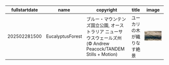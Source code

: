 |fullstartdate|name|copyright|title|image|
|--|--|--|--|--|
202502281500|EucalyptusForest|ブルー・マウンテンズ国立公園, オーストラリア ニューサウスウェールズ州 (© Andrew Peacock/TANDEM Stills + Motion)|ユーカリの木が織りなす絶景|![](/ja-JP/2025/03/202502281500EucalyptusForest.jpg)|
